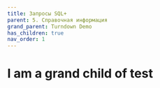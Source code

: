 ```yaml
---
title: Запросы SQL+
parent: 5. Справочная информация
grand_parent: Turndown Demo
has_children: true
nav_order: 1
---
```


# I am a grand child of test
